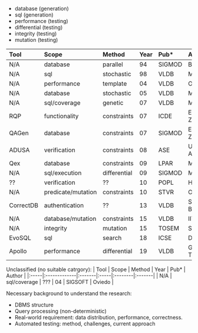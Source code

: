 * database (generation)
* sql (generation)
* performance (testing)
* differential (testing)
* integrity (testing)
* mutation (testing)

| Tool      | Scope              | Method       | Year | Pub*   | Author      |
|:----------|:-------------------|:-------------|:-----|:-------|:------------|
| N/A       | database           | parallel     | 94   | SIGMOD | Bell Lab    |
| N/A       | sql                | stochastic   | 98   | VLDB   | Microsoft   |
| N/A       | performance        | template     | 04   | VLDB   | Oracle      |
| N/A       | database           | stochastic   | 05   | VLDB   | Microsoft   |
| N/A       | sql/coverage       | genetic      | 07   | VLDB   | Microsoft   |
| RQP       | functionality      | constraints  | 07   | ICDE   | ETH Zurich  |
| QAGen     | database           | constraints  | 07   | SIGMOD | ETH Zurich  |
| ADUSA     | verification       | constraints  | 08   | ASE    | UT Austin   |
| Qex       | database           | constraints  | 09   | LPAR   | Microsoft   |
| N/A       | sql/execution      | differential | 09   | SIGMOD | Microsoft   |
| ??        | verification       | ??           | 10   | POPL   | Harvard     |
| N/A       | predicate/mutation | constraints  | 10   | STVR   | Oviedo      |
| CorrectDB | authentication     | ??           | 13   | VLDB   | Stony Brook |
| N/A       | database/mutation  | constraints  | 15   | VLDB   | IIT         |
| N/A       | integrity          | mutation     | 15   | TOSEM  | Sheffield   |
| EvoSQL    | sql                | search       | 18   | ICSE   | Delft       |
| Apollo    | performance        | differential | 19   | VLDB   | Geogia Tech |


Unclassified (no suitable catrgory):
| Tool | Scope        | Method | Year | Pub*    | Author |
|:-----|:-------------|:-------|:-----|:--------|:-------|
| N/A  | sql/coverage | ???    | 04   | SIGSOFT | Oviedo |



Necessary background to understand the research:
* DBMS structure
* Query processing (non-deterministic)
* Real-world requirement: data distribution, performance, correctness.
* Automated testing: method, challenges, current approach
